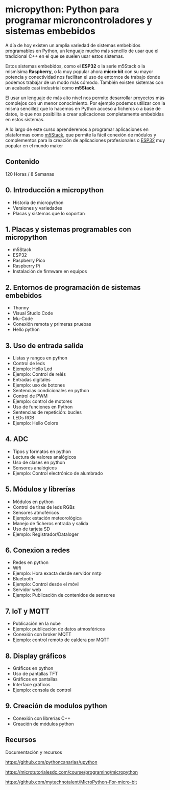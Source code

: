 # micropython: Python para programar microncontroladores y sistemas embebidos

A día de hoy existen un amplia variedad de sistemas embebidos programables en Python, un lenguaje mucho más sencillo de usar que el tradicional C++ en el que se suelen usar estos sistemas.

Estos sistemas embebidos, como el **ESP32** o la serie m5Stack o la mismísima **Raspberry**, o la muy popular ahora **micro:bit** con su mayor potencia y conectividad nos facilitan el uso de entornos de trabajo donde podemos trabajar de un modo más cómodo. También existen sistemas con un acabado casi industrial como **m5Stack**.

El usar un lenguaje de más alto nivel nos permite desarrollar proyectos más complejos con un menor conocimiento. Por ejemplo podemos utilizar con la misma sencillez que lo hacemos en Python acceso a ficheros o a base de datos, lo que nos posibilita a crear aplicaciones completamente embebidas en estos sistemas.

A lo largo de este curso aprenderemos a programar aplicaciones en plataformas como [m5Stack](https://m5stack.com/), que permite la fácil conexión de módulos y complementos para la creación de aplicaciones profesionales o [ESP32](https://www.espressif.com/en/products/socs/esp32) muy popular en el mundo maker


## Contenido

120 Horas / 8 Semanas

## 0. Introducción a micropython
* Historia de micropython
* Versiones y variedades
* Placas y sistemas que lo soportan

## 1. Placas y sistemas programables con micropython
* m5Stack
* ESP32
* Raspberry Pico
* Raspberry Pi
* Instalación de firmware en equipos

## 2. Entornos de programación de sistemas embebidos
* Thonny
* Visual Studio Code
* Mu-Code
* Conexión remota y primeras pruebas
* Hello python

## 3. Uso de entrada salida
* Listas y rangos en python
* Control de leds
* Ejemplo: Hello Led
* Ejemplo: Control de relés
* Entradas digitales
* Ejemplo: uso de botones
* Sentencias condicionales en python
* Control de PWM
* Ejemplo: control de motores
* Uso de funciones en Python
* Sentencias de repetición: bucles
* LEDs RGB
* Ejemplo: Hello Colors

## 4. ADC
* Tipos y formatos en python
* Lectura de valores analógicos
* Uso de clases en python
* Sensores analógicos
* Ejemplo: Control electrónico de alumbrado 

## 5. Módulos y librerías
* Módulos en python
* Control de tiras de leds RGBs
* Sensores atmoféricos
* Ejemplo: estación meteorológica
* Manejo de ficheros entrada y salida
* Uso de tarjeta SD
* Ejemplo: Registrador/Dataloger

## 6. Conexion a redes
* Redes en python
* Wifi
* Ejemplo: Hora exacta desde servidor nntp
* Bluetooth
* Ejemplo: Control desde el móvil
* Servidor web
* Ejemplo: Publicación de contenidos de sensores

## 7. IoT y MQTT 
* Publicación en la nube
* Ejemplo: publicación de datos atmosféricos
* Conexión con broker MQTT
* Ejemplo: control remoto de caldera por MQTT

## 8. Display gráficos
* Gráficos en python
* Uso de pantallas TFT
* Gráficos en pantallas
* Interface gráficos
* Ejemplo: consola de control

## 9. Creación de modulos python
* Conexión con librerías C++
* Creación de módulos python

## Recursos

Documentación y recursos

https://github.com/pythoncanarias/upython

https://microtutorialesdc.com/course/programing/micropython

https://github.com/mytechnotalent/MicroPython-For-micro-bit